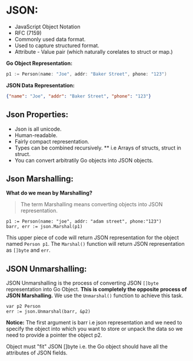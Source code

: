 # JSON:

* JavaScript Object Notation
* RFC (7159)
* Commonly used data format.
* Used to capture structured format.
* Attribute - Value pair (which naturally corelates to struct or map.)


**Go Object Representation:**

``` go
p1 := Person(name: "Joe", addr: "Baker Street", phone: "123")

```

**JSON Data Representation:**

``` json
{"name": "Joe", "addr": "Baker Street", "phone": "123"}

```

## Json Properties:

* Json is all unicode.
* Human-readable.
* Fairly compact representation.
* Types can be combined recursively.
    ** i.e Arrays of structs, struct in struct.
* You can convert arbitratily Go objects into JSON objects.

## Json Marshalling:

**What do we mean by Marshalling?**

> The term Marshalling means converting objects into JSON representation.

``` golang
p1 := Person(name: "joe", addr: "adam street", phone:"123")
barr, err := json.Marshal(p1)

```

This upper piece of code will return JSON representation for the object
named `Person p1`. The `Marshal()` function will return JSON
representation as `[]byte` and `err`.

## JSON Unmarshalling:

JSON Unmarshalling is the process of converting JSON `[]byte`
representation into Go Object. **This is completely the opposite process
of JSON Marshalling.** We use the `Unmarshal()` function to achieve this
task.

``` golang
var p2 Person
err := json.Unmarshal(barr, &p2)

```

**Notice:** The first argument is barr i.e json representation and we need
to specify the object into which you want to store or unpack the data so
we need to provide a pointer the object p2.

Object must "fit" JSON []byte i.e. the Go object should have all the
attributes of JSON fields.

